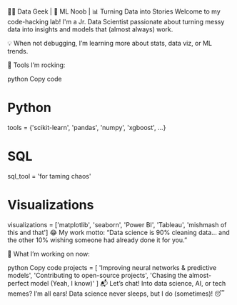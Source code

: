 👨‍💻 Data Geek | 🧠 ML Noob | 📊 Turning Data into Stories
Welcome to my code-hacking lab! I'm a Jr. Data Scientist passionate about turning messy data into insights and models that (almost always) work.

💡 When not debugging, I’m learning more about stats, data viz, or ML trends.

🔧 Tools I’m rocking:

python
Copy code
# Python
tools = {'scikit-learn', 'pandas', 'numpy', 'xgboost', ...}
# SQL
sql_tool = 'for taming chaos'
# Visualizations
visualizations = ['matplotlib', 'seaborn', 'Power BI', 'Tableau', 'mishmash of this and that']
😂 My work motto:
“Data science is 90% cleaning data... and the other 10% wishing someone had already done it for you.”

🚀 What I’m working on now:

python
Copy code
projects = [
    'Improving neural networks & predictive models',
    'Contributing to open-source projects',
    'Chasing the almost-perfect model (Yeah, I know)'
]
📬 Let’s chat! Into data science, AI, or tech memes? I’m all ears!
Data science never sleeps, but I do (sometimes)! 😴

